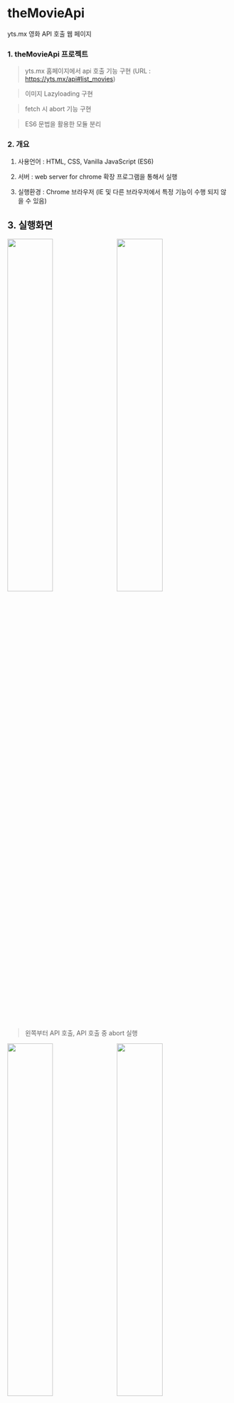 # theMovieApi
yts.mx 영화 API 호출 웹 페이지



### 1. theMovieApi 프로젝트
> yts.mx 홈페이지에서 api 호출 기능 구현 (URL : https://yts.mx/api#list_movies)

> 이미지 Lazyloading 구현

> fetch 시 abort 기능 구현

>  ES6 문법을 활용한 모듈 분리



### 2. 개요
1) 사용언어 : HTML, CSS, Vanilla JavaScript (ES6)

2) 서버 : web server for chrome 확장 프로그램을 통해서 실행

3) 실행환경 : Chrome 브라우저 (IE 및 다른 브라우저에서 특정 기능이 수행 되지 않을 수 있음)



## 3. 실행화면
<div>
  <img width="45%" src="https://user-images.githubusercontent.com/36183001/94910716-0f407500-04e0-11eb-8bc1-f302bc83b3cd.gif">
  &nbsp;&nbsp;&nbsp;
  <img width="45%" src="https://user-images.githubusercontent.com/36183001/94910725-11a2cf00-04e0-11eb-8853-2e05b6afe779.gif">
</div>

> 왼쪽부터 API 호출, API 호출 중 abort 실행

<div>
  <img width="45%" src="https://user-images.githubusercontent.com/36183001/94910733-136c9280-04e0-11eb-83cf-93c604c7abec.gif">
  &nbsp;&nbsp;&nbsp;
  <img width="45%" src="https://user-images.githubusercontent.com/36183001/94910738-14052900-04e0-11eb-8062-18d1b002dd12.gif">
</div>

> 왼쪽부터 UI 기능 구현, API 호출 중 에러 발생시 에러처리



## 4. 구현한 코드

### 1. AbortController

> fetch는 promise를 기본적으로 반환하는데 비동기 호출을 중단하는 abort 기능이 없다. 

> AbortController를 통해서 비동기 호출을 취소하고 새로운 데이터를 fetch 하는 것이 가능하다.


```
// fetch가 진행중인지 검사하는 boolean 변수
let whileFetching = false;
// AbortController 객체를 담는 변수
let abortController;

const request = async url => {
    try {
        // fetch가 진행중이면 abort() 메소드로 취소시킴
        if(whileFetching) abortController.abort();

        abortController = new AbortController;
        whileFetching = true;

        // abort 기능을 사용하기 위해 fetch 메소드의 signal 파라미터에 AbortController signal 속성 대입
        const response = await fetch(url, {
            signal: abortController.signal
        });

        if(response.ok) {
            const result = await response.json();
            // fetch를 통해 데이터를 가져오는데 성공한 경우 fetch가 끝났기 때문에 변수 whileFetch에 false 대입
            whileFetching = false;
            return result;
        } else {
            const err = await response.json();
            throw err;
        }
    } catch(e) {
        // abort 메소드 호출시 'AbortError'로 예외처리됨
        if(e.name === 'AbortError') {
            throw {
                status: 'FetchAbort'
            }
        }
        throw {
            message: e.message,
            status: e.status
        }
    }
};
```



### 2. yts.mx API

> 기본 yts.mx API URL : https://yts.mx/api/v2/

> 임의의 이름순으로 정렬된 10개의 영화 데이터를 .json 형태로 가져오기 위한 URL : list_movies.json?sort=title&page=3&limit=10


```
const BASE_MOVIE_URL = 'https://yts.mx/api/v2/';
const GET_TITLE = 'list_movies.json?sort=title&page=3&limit=10';
const GET_RATING = 'list_movies.json?sort=rating&page=4&limit=10';
```




